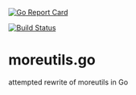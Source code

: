 [![Go Report Card](https://goreportcard.com/badge/github.com/jmfgdev/moreutils.go)](https://goreportcard.com/report/github.com/jmfgdev/moreutils.go)

[![Build Status](https://travis-ci.org/jmfgdev/moreutils.go.svg?branch=master)](https://travis-ci.org/jmfgdev/moreutils.go)

# moreutils.go

attempted rewrite of moreutils in Go
